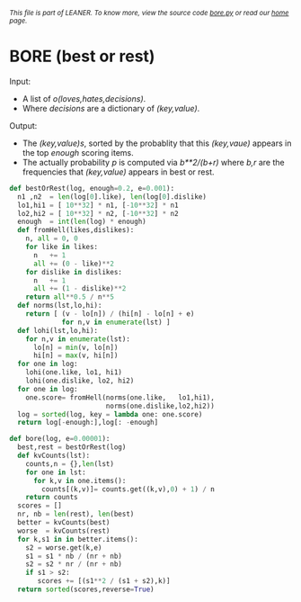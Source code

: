 
<small>_This file is part of LEANER. To know more, view the source code [bore.py](../src/bore.py) or read our [home](https://github.com/ai-se/leaner) page._</small>



# BORE (best or rest)

Input:

+ A list of _o(loves,hates,decisions)_. 
+ Where _decisions_ are a dictionary of _(key,value)_.

Output:

+ The _(key,value)s_, sorted by the probablity
  that this _(key,vaue)_ appears in the top
  _enough_  scoring items.
+ The actually probability _p_ is computed
  via _b**2/(b+r)_ where _b,r_ are the frequencies
  that _(key,value)_ appears in best or rest.

````python
def bestOrRest(log, enough=0.2, e=0.001):
  n1 ,n2  = len(log[0].like), len(log[0].dislike)
  lo1,hi1 = [ 10**32] * n1, [-10**32] * n1
  lo2,hi2 = [ 10**32] * n2, [-10**32] * n2  
  enough  = int(len(log) * enough)
  def fromHell(likes,dislikes):
    n, all = 0, 0
    for like in likes:
      n   += 1
      all += (0 - like)**2
    for dislike in dislikes:
      n   += 1
      all += (1 - dislike)**2
    return all**0.5 / n**5
  def norms(lst,lo,hi): 
    return [ (v - lo[n]) / (hi[n] - lo[n] + e)
             for n,v in enumerate(lst) ]
  def lohi(lst,lo,hi):
    for n,v in enumerate(lst):
      lo[n] = min(v, lo[n])
      hi[n] = max(v, hi[n])
  for one in log:
    lohi(one.like, lo1, hi1)
    lohi(one.dislike, lo2, hi2)
  for one in log:
    one.score= fromHell(norms(one.like,   lo1,hi1),
                        norms(one.dislike,lo2,hi2))
  log = sorted(log, key = lambda one: one.score)
  return log[-enough:],log[: -enough]

def bore(log, e=0.00001):
  best,rest = bestOrRest(log)
  def kvCounts(lst):
    counts,n = {},len(lst)
    for one in lst:
      for k,v in one.items():
        counts[(k,v)]= counts.get((k,v),0) + 1) / n
    return counts 
  scores = []
  nr, nb = len(rest), len(best)
  better = kvCounts(best)
  worse  = kvCounts(rest)
  for k,s1 in in better.items():
    s2 = worse.get(k,e)
    s1 = s1 * nb / (nr + nb)
    s2 = s2 * nr / (nr + nb)
    if s1 > s2:
       scores += [(s1**2 / (s1 + s2),k)]
  return sorted(scores,reverse=True)
    

````

